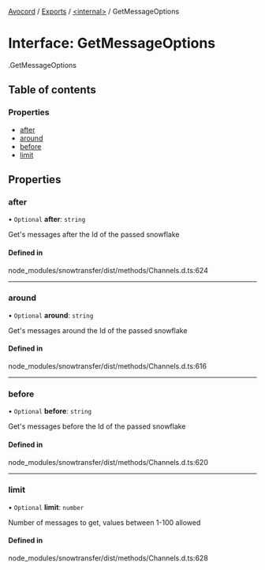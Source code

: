 [Avocord](../README.md) / [Exports](../modules.md) / [<internal\>](../modules/internal_.md) / GetMessageOptions

# Interface: GetMessageOptions

[<internal>](../modules/internal_.md).GetMessageOptions

## Table of contents

### Properties

- [after](internal_.GetMessageOptions-1.md#after)
- [around](internal_.GetMessageOptions-1.md#around)
- [before](internal_.GetMessageOptions-1.md#before)
- [limit](internal_.GetMessageOptions-1.md#limit)

## Properties

### after

• `Optional` **after**: `string`

Get's messages after the Id of the passed snowflake

#### Defined in

node_modules/snowtransfer/dist/methods/Channels.d.ts:624

___

### around

• `Optional` **around**: `string`

Get's messages around the Id of the passed snowflake

#### Defined in

node_modules/snowtransfer/dist/methods/Channels.d.ts:616

___

### before

• `Optional` **before**: `string`

Get's messages before the Id of the passed snowflake

#### Defined in

node_modules/snowtransfer/dist/methods/Channels.d.ts:620

___

### limit

• `Optional` **limit**: `number`

Number of messages to get, values between 1-100 allowed

#### Defined in

node_modules/snowtransfer/dist/methods/Channels.d.ts:628
